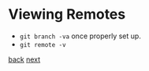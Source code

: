 # Viewing Remotes

- `git branch -va` once properly set up.
- `git remote -v`

[back](09-01-add-remotes.md) [next](09-03-cloning.md)
